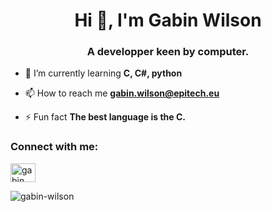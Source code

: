 <h1 align="center">Hi 👋, I'm Gabin Wilson</h1>
<h3 align="center">A developper keen by computer.</h3>

- 🌱 I’m currently learning **C, C#, python**

- 📫 How to reach me **gabin.wilson@epitech.eu**

- ⚡ Fun fact **The best language is the C.**

<h3 align="left">Connect with me:</h3>
<p align="left">
<a href="https://linkedin.com/in/gabin wilson" target="blank"><img align="center" src="https://raw.githubusercontent.com/rahuldkjain/github-profile-readme-generator/master/src/images/icons/Social/linked-in-alt.svg" alt="gabin wilson" height="30" width="40" /></a>
</p>

<p><img align="center" src="https://github-readme-streak-stats.herokuapp.com/?user=gabin-wilson&" alt="gabin-wilson" /></p>
